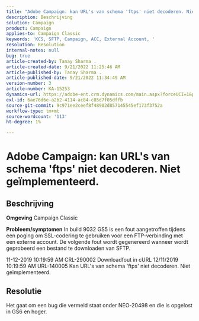 ```yaml
---
title: "Adobe Campaign: kan URL's van schema 'ftps' niet decoderen. Niet geïmplementeerd."
description: Beschrijving
solution: Campaign
product: Campaign
applies-to: Campaign Classic
keywords: 'KCS, SFTP, Campaign, ACC, External Account, '
resolution: Resolution
internal-notes: null
bug: true
article-created-by: Tanay Sharma .
article-created-date: 9/21/2022 11:25:46 AM
article-published-by: Tanay Sharma .
article-published-date: 9/21/2022 11:34:49 AM
version-number: 3
article-number: KA-15253
dynamics-url: https://adobe-ent.crm.dynamics.com/main.aspx?forceUCI=1&pagetype=entityrecord&etn=knowledgearticle&id=6ac94522-a039-ed11-9db1-002248086735
exl-id: 6ae76d6e-a2b2-4114-ac84-c85d7f05dffb
source-git-commit: 9c971ee2ceef8f48902d857145545ef173f3752a
workflow-type: tm+mt
source-wordcount: '113'
ht-degree: 1%

---
```


# Adobe Campaign: kan URL&#39;s van schema &#39;ftps&#39; niet decoderen. Niet geïmplementeerd.

## Beschrijving

<b>Omgeving</b>
Campaign Classic


<b>Probleem/symptomen</b>
In build 9032 GS5 is een fout aangetroffen tijdens een poging om SSL-codering te gebruiken voor een FTP-verbinding met een externe account. De volgende fout wordt gegenereerd wanneer wordt geprobeerd een bestand te downloaden van SFTP.

11-12-2019 10:19:59 AM CRL-290002 Downloadfout in cURL 12/11/2019 10:19:59 AM URL-140005 Kan URL&#39;s van schema &#39;ftps&#39; niet decoderen. Niet geïmplementeerd.




## Resolutie


Het gaat om een bug die vermeld staat onder NEO-20498 en die is opgelost in GS6 en hoger.

